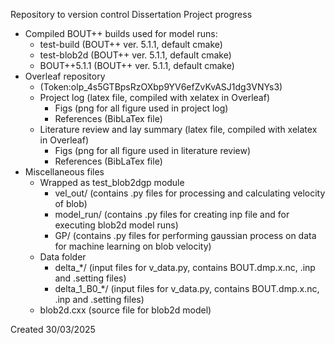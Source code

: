Repository to version control Dissertation Project progress
- Compiled BOUT++ builds used for model runs:
  - test-build (BOUT++ ver. 5.1.1, default cmake)
  - test-blob2d (BOUT++ ver. 5.1.1, default cmake)
  - BOUT++5.1.1 (BOUT++ ver. 5.1.1, default cmake)
- Overleaf repository
  - (Token:olp_4s5GTBpsRzOXbp9YV6efZvKvASJ1dg3VNYs3)
  - Project log (latex file, compiled with xelatex in Overleaf)
    - Figs (png for all figure used in project log)
    - References (BibLaTex file)
  - Literature review and lay summary (latex file, compiled with xelatex in Overleaf)
    - Figs (png for all figure used in literature review)
    - References (BibLaTex file)
- Miscellaneous files
  - Wrapped as test_blob2dgp module
    - vel_out/ (contains .py files for processing and calculating velocity of blob)
    - model_run/ (contains .py files for creating inp file and for executing blob2d model runs)
    - GP/ (contains .py files for performing gaussian process on data for machine learning on blob velocity)
  - Data folder
    - delta_*/ (input files for v_data.py, contains BOUT.dmp.x.nc, .inp and .setting files)
    - delta_1_B0_*/ (input files for v_data.py, contains BOUT.dmp.x.nc, .inp and .setting files)
  - blob2d.cxx (source file for blob2d model)

Created 30/03/2025
